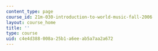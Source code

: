 ```yaml
---
content_type: page
course_id: 21m-030-introduction-to-world-music-fall-2006
layout: course_home
title: ''
type: course
uid: c4e4d388-008a-25b1-a6ee-ab5a7aa2a672
---
```

